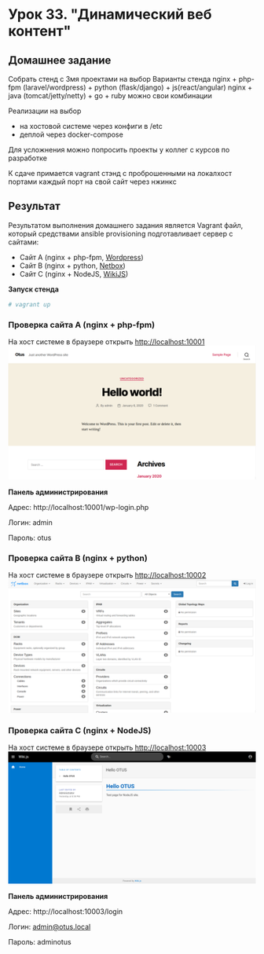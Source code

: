 # Урок 33. "Динамический веб контент"
## Домашнее задание
Собрать стенд с 3мя проектами на выбор
Варианты стенда
nginx + php-fpm (laravel/wordpress) + python (flask/django) + js(react/angular)
nginx + java (tomcat/jetty/netty) + go + ruby
можно свои комбинации

Реализации на выбор
- на хостовой системе через конфиги в /etc
- деплой через docker-compose

Для усложнения можно попросить проекты у коллег с курсов по разработке

К сдаче примается vagrant стэнд с проброшенными на локалхост портами каждый порт на свой сайт через нжинкс

## Результат
Результатом выполнения домашнего задания является Vagrant файл, который средствами ansible provisioning подготавливает сервер с сайтами:
- Сайт A (nginx + php-fpm, [Wordpress](https://wordpress.org/))
- Сайт B (nginx + python, [Netbox](https://netbox.readthedocs.io/))
- Сайт C (nginx + NodeJS, [WikiJS](https://wiki.js.org/))

**Запуск стенда**
```bash
# vagrant up
```

### Проверка сайта A (nginx + php-fpm)
На хост системе в браузере открыть [http://localhost:10001](http://localhost:10001)
![](img/sitea.png)

**Панель администрирования**

Адрес: http://localhost:10001/wp-login.php

Логин: admin

Пароль: otus


### Проверка сайта B (nginx + python)
На хост системе в браузере открыть [http://localhost:10002](http://localhost:10002)
![](img/siteb.png)


### Проверка сайта C (nginx + NodeJS)
На хост системе в браузере открыть [http://localhost:10003](http://localhost:10003)
![](img/sitec.png)

**Панель администрирования**

Адрес: http://localhost:10003/login

Логин: admin@otus.local

Пароль: adminotus
